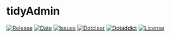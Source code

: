 # tidyAdmin

[![Release](https://img.shields.io/github/v/release/franck-paul/tidyAdmin)](https://github.com/franck-paul/tidyAdmin/releases)
[![Date](https://img.shields.io/github/release-date/franck-paul/tidyAdmin)](https://github.com/franck-paul/tidyAdmin/releases)
[![Issues](https://img.shields.io/github/issues/franck-paul/tidyAdmin)](https://github.com/franck-paul/tidyAdmin/issues)
[![Dotclear](https://img.shields.io/badge/dotclear-v2.24-blue.svg)](https://fr.dotclear.org/download)
[![Dotaddict](https://img.shields.io/badge/dotaddict-official-green.svg)](https://plugins.dotaddict.org/dc2/details/tidyAdmin)
[![License](https://img.shields.io/github/license/franck-paul/tidyAdmin)](https://github.com/franck-paul/tidyAdmin/blob/master/LICENSE)

